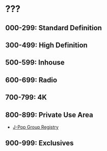 # ???
## 000-299: Standard Definition
## 300-499: High Definition
## 500-599: Inhouse
## 600-699: Radio
## 700-799: 4K
## 800-899: Private Use Area
* [J-Pop Group Registry](https://github.com/TG635-alt126xA/ExtendedMaster113/blob/main/174.md#j-pop-group-registry)
## 900-999: Exclusives
